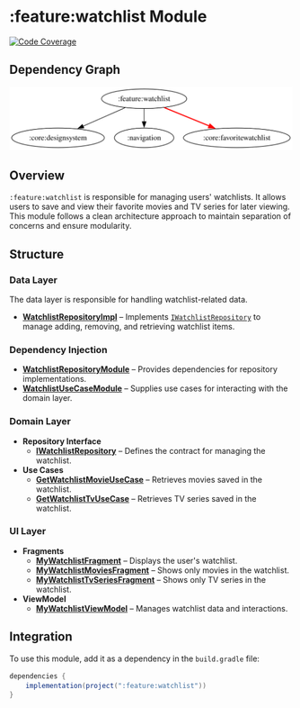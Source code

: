 # :feature:watchlist Module

[![Code Coverage][feature-watchlist-coverage-badge]][feature-watchlist-coverage-link]

## Dependency Graph

![Dependency graph](../../docs/images/module-graphs/feature-watchlist.svg)

## Overview

`:feature:watchlist` is responsible for managing users' watchlists. It allows users to save and view their favorite movies and TV series for later viewing. This module follows a clean architecture approach to maintain separation of concerns and ensure modularity.

## Structure

### Data Layer

The data layer is responsible for handling watchlist-related data.

- **[WatchlistRepositoryImpl](../watchlist/src/main/kotlin/com/waffiq/bazz_movies/feature/watchlist/data/repository/WatchlistRepositoryImpl.kt)** – Implements [`IWatchlistRepository`]((../watchlist/src/main/kotlin/com/waffiq/bazz_movies/feature/watchlist/domain/repository/IWatchlistRepository.kt)) to manage adding, removing, and retrieving watchlist items.

### Dependency Injection

- **[WatchlistRepositoryModule](../watchlist/src/main/kotlin/com/waffiq/bazz_movies/feature/watchlist/di/WatchlistRepositoryModule.kt)** – Provides dependencies for repository implementations.
- **[WatchlistUseCaseModule](../watchlist/src/main/kotlin/com/waffiq/bazz_movies/feature/watchlist/di/WatchlistUseCaseModule.kt)** – Supplies use cases for interacting with the domain layer.

### Domain Layer

- **Repository Interface**
  - **[IWatchlistRepository](../watchlist/src/main/kotlin/com/waffiq/bazz_movies/feature/watchlist/domain/repository/IWatchlistRepository.kt)** – Defines the contract for managing the watchlist.
- **Use Cases**
  - **[GetWatchlistMovieUseCase](../watchlist/src/main/kotlin/com/waffiq/bazz_movies/feature/watchlist/domain/usecase/GetWatchlistMovieUseCase.kt)** – Retrieves movies saved in the watchlist.
  - **[GetWatchlistTvUseCase](../watchlist/src/main/kotlin/com/waffiq/bazz_movies/feature/watchlist/domain/usecase/GetWatchlistTvUseCase.kt)** – Retrieves TV series saved in the watchlist.

### UI Layer

- **Fragments**
  - **[MyWatchlistFragment](../watchlist/src/main/kotlin/com/waffiq/bazz_movies/feature/watchlist/ui/MyWatchlistFragment.kt)** – Displays the user's watchlist.
  - **[MyWatchlistMoviesFragment](../watchlist/src/main/kotlin/com/waffiq/bazz_movies/feature/watchlist/ui/MyWatchlistMoviesFragment.kt)** – Shows only movies in the watchlist.
  - **[MyWatchlistTvSeriesFragment](../watchlist/src/main/kotlin/com/waffiq/bazz_movies/feature/watchlist/ui/MyWatchlistTvSeriesFragment.kt)** – Shows only TV series in the watchlist.
- **ViewModel**
  - **[MyWatchlistViewModel](../watchlist/src/main/kotlin/com/waffiq/bazz_movies/feature/watchlist/ui/MyWatchlistViewModel.kt)** – Manages watchlist data and interactions.

## Integration

To use this module, add it as a dependency in the `build.gradle` file:

```gradle
dependencies {
    implementation(project(":feature:watchlist"))
}
```

<!-- LINK -->

[feature-watchlist-coverage-badge]: https://codecov.io/gh/waffiqaziz/BAZZ-Movies/branch/main/graph/badge.svg?flag=feature-watchlist
[feature-watchlist-coverage-link]: https://app.codecov.io/gh/waffiqaziz/BAZZ-Movies/tree/main/feature/watchlist/src/main/kotlin/com/waffiq/bazz_movies/feature/watchlist
